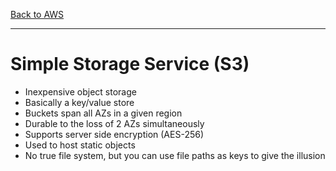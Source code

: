 [Back to AWS](../README.md)

---

# Simple Storage Service (S3)

* Inexpensive object storage
* Basically a key/value store
* Buckets span all AZs in a given region
* Durable to the loss of 2 AZs simultaneously
* Supports server side encryption (AES-256)
* Used to host static objects
* No true file system, but you can use file paths as keys to give the illusion
